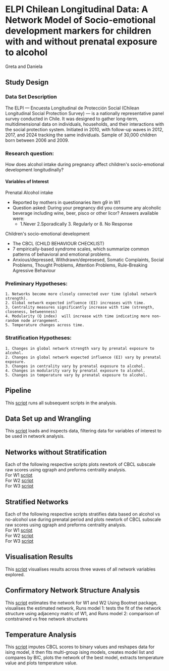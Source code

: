 # ELPI Chilean Longitudinal Data: A Network Model of Socio-emotional development markers for children with and without prenatal exposure to alcohol
Greta and Daniela  

## Study  Design 

### Data Set Description 
The ELPI — Encuesta Longitudinal de Protección Social (Chilean Longitudinal Social Protection Survey) — is a nationally representative panel survey conducted in Chile. It was designed to gather long-term, multidimensional data on individuals, households, and their interactions with the social protection system. Initiated in 2010, with follow-up waves in 2012, 2017, and 2024 tracking the same individuals. Sample of 30,000 children born between 2006 and 2009. 

### Research question: 
How does alcohol intake during pregnancy affect children's socio-emotional development longitudinally?  

#### Variables of Interest 
Prenatal Alcohol intake   
- Reported by mothers in questionaries item g9 in W1  
- Question asked: During your pregnancy did you consume any alcoholic beverage including wine, beer, pisco or other licor? Answers available were: 
  	-  1.Never 2.Sporadically 3. Regularly or 8. No Response  

Children's socio-emotional development   
- The CBCL (CHILD BEHAVIOUR CHECKLIST)
- 7 empirically-based syndrome scales, which summarize common patterns of behavioral and emotional problems.
- Anxious/depressed, Withdrawn/depresesed, Somatic Complaints, Social Problems, Thought Problems, Attention Problems, Rule-Breaking Agressive Behaviour
 

 
### Preliminary Hypotheses: 
	1. Networks become more closely connected over time (global network strength).  
	2. Global network expected influence (EI) increases with time.  
	3. Centrality measures significantly increase with time (strength, closeness, betweenness)  
	4. Modularity (Q index)  will increase with time indicating more non-random node arrangement.  
	5. Temperature changes across time.  

 ### Stratification Hypotheses: #
 	1. Changes in global network strength vary by prenatal exposure to alcohol.  
	2. Changes in global network expected influence (EI) vary by prenatal exposure.  
	3. Changes in centrality vary by prenatal exposure to alcohol.  
	4. Changes in modularity vary by prenatal exposure to alcohol.  
	5. Changes in temperature vary by prenatal exposure to alcohol. 


## Pipeline 
This [script](code/01_Analysis_Pipeline.R) runs all subsequent scripts in the analysis. 

## Data Set up and Wrangling 
This [script](code/02_Network_DataWrangling.Rmd) loads and inspects data, filtering data for variables of interest to be used in network analysis. 

## Networks without Stratification 
Each of the following respective scripts plots newtork of CBCL subscale raw scores using qgraph and preforms centrality analysis.  
For W1 [script](code/03_W1-Network.Rmd)  
For W2 [script](code/04_W2-Network.Rmd)  
For W3 [script](code/05_W3-Network.Rmd)  

## Stratified Networks 
Each of the following respective scripts stratifies data based on alcohol vs no-alcohol use during prenatal period and  plots newtork of CBCL subscale raw scores using qgraph and preforms centrality analysis.   
For W1 [script](code/07_W1-Network-Stratified.Rmd)   
For W2 [script](code/08_W2-Network-Stratified.Rmd)   
For W3 [script](code/09_W3-Network-Stratified.Rmd)   

## Visualisation Results

This [script](code/10_Visualisation-Hypotheses_1to9.Rmd)  visualises results across three waves of all network variables explored.  

## Confirmatory Network Structure Analysis
This [script](code/06_Confirmatory-Network-Analysis.Rmd) estimates the network for W1 and W2 Using Bootnet package, visualises the estimated network, Runs model 1: tests the fit of the network structure using adjacency matric of W1, and Runs model 2: comparison of contstrained vs free network structures  

## Temperature Analysis 
This [script](code/09_Temperature-Analysis-Attempt.Rmd) imputes  CBCL scores to binary values and reshapes data for ising model, it then fits multi-group ising models, creates model list and compares by BIC, plots the network of the best model, extracts temperature value and plots temperature value. 
